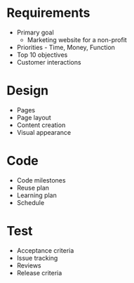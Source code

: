 # Requirements
* Primary goal
    * Marketing website for a non-profit
* Priorities - Time, Money, Function
* Top 10 objectives
* Customer interactions

# Design
* Pages
* Page layout
* Content creation
* Visual appearance

# Code
* Code milestones
* Reuse plan
* Learning plan
* Schedule

# Test
* Acceptance criteria
* Issue tracking
* Reviews
* Release criteria
